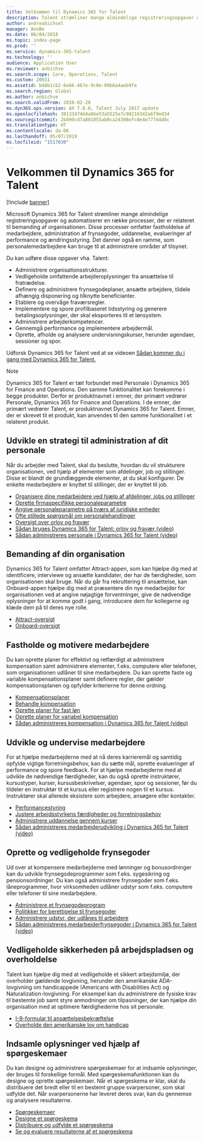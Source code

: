 ```yaml
---
title: Velkommen til Dynamics 365 for Talent
description: Talent strømliner mange almindelige registreringsopgaver og automatiserer en række processer, der er relateret til bemanding af organisationen. Disse processer omfatter fastholdelse af medarbejdere, administration af frynsegoder, uddannelse, evalueringer af performance og ændringsstyring.
author: andreabichsel
manager: AnnBe
ms.date: 06/04/2018
ms.topic: index-page
ms.prod: ''
ms.service: dynamics-365-talent
ms.technology: ''
audience: Application User
ms.reviewer: anbichse
ms.search.scope: Core, Operations, Talent
ms.custom: 20931
ms.assetid: b48b1cb2-6e66-467e-9c0e-09b6a4aeb9fe
ms.search.region: Global
ms.author: anbichse
ms.search.validFrom: 2016-02-28
ms.dyn365.ops.version: AX 7.0.0, Talent July 2017 update
ms.openlocfilehash: 39133474b4a66e53a5525e7c90216342a6f9ed34
ms.sourcegitcommit: 2b890cd7a801055ab0ca24398efc8e4e777d4d8c
ms.translationtype: HT
ms.contentlocale: da-DK
ms.lasthandoff: 05/07/2019
ms.locfileid: "1517030"
---
```

# <a name="welcome-to-dynamics-365-for-talent"></a>Velkommen til Dynamics 365 for Talent

[!include [banner](includes/banner.md)]

Microsoft Dynamics 365 for Talent strømliner mange almindelige registreringsopgaver og automatiserer en række processer, der er relateret til bemanding af organisationen. Disse processer omfatter fastholdelse af medarbejdere, administration af frynsegoder, uddannelse, evalueringer af performance og ændringsstyring. Det danner også en ramme, som personalemedarbejdere kan bruge til at administrere områder af tilsynet.

Du kan udføre disse opgaver vha. Talent:

+ Administrere organisationsstrukturer.
+ Vedligeholde omfattende arbejderoplysninger fra ansættelse til fratrædelse.
+ Definere og administrere frynsegodeplaner, ansætte arbejdere, tildele afhængig disponering og tilknytte beneficianter.
+ Etablere og overvåge fraværsregler.
+ Implementere og spore profilbaseret tidsstyring og generere betalingsoplysninger, der skal eksporteres til et lønsystem.
+ Administrere arbejderkompetencer.
+ Gennemgå performance og implementere arbejdermål.
+ Oprette, afholde og analysere undervisningskurser, herunder agendaer, sessioner og spor.

Udforsk Dynamics 365 for Talent ved at se videoen [Sådan kommer du i gang med Dynamics 365 for Talent.](https://www.youtube.com/watch?v=6rg2ByadbN0)


> [!NOTE] 
> Dynamics 365 for Talent er tæt forbundet med Personale i Dynamics 365 for Finance and Operations. Den samme funktionalitet kan forekomme i begge produkter. Derfor er produktnavnet i emner, der primært vedrører Personale, Dynamics 365 for Finance and Operations. I de emner, der primært vedrører Talent, er produktnavnet Dynamics 365 for Talent. Emner, der er skrevet til et produkt, kan anvendes til den samme funktionalitet i et relateret produkt.

<a name="develop-a-strategy-for-managing-your-human-resources"></a>Udvikle en strategi til administration af dit personale
---------------------------------------------------------

Når du arbejder med Talent, skal du beslutte, hvordan du vil strukturere organisationen, ved hjælp af elementer som afdelinger, job og stillinger. Disse er blandt de grundlæggende elementer, at du skal konfigurer. De enkelte medarbejdere er knyttet til stillinger, der er knyttet til job.

-   [Organisere dine medarbejdere ved hjælp af afdelinger, jobs og stillinger](departments-jobs-positions.md)
-   [Oprette firmaspecifikke personaleparametre](set-up-company-specific-hr-parameters.md)
-   [Angive personaleparametre på tværs af juridiske enheder](set-up-hr-parameters-across-legal-entities.md) 
-   [Ofte stillede spørgsmål om personalehandlinger](personnel-actions-faq.md)
-   [Oversigt over orlov og fravær](leave-absence-overview.md)
-   [Sådan bruges Dynamics 365 for Talent: orlov og fravær (video)](https://www.youtube.com/watch?v=1q1UhKmO4tw)
-   [Sådan administreres personale i Dynamics 365 for Talent (video)](https://www.youtube.com/watch?v=h1T5IjKKAuA)

## <a name="staffing-your-organization"></a>Bemanding af din organisation

Dynamics 365 for Talent omfatter Attract-appen, som kan hjælpe dig med at identificere, interviewe og ansætte kandidater, der har de færdigheder, som organisationen skal bruge. Når du går fra rekruttering til ansættelse, kan Onboard-appen hjælpe dig med at præsentere din nye medarbejder for organisationen ved at angive nøjagtige forventninger, give de nødvendige oplysninger for at komme godt i gang, introducere dem for kollegerne og klæde dem på til deres nye rolle.  

- [Attract-oversigt](attract-overview.md)
- [Onboard-oversigt](create-onboarding-experience.md)

## <a name="retain-and-motivate-employees"></a>Fastholde og motivere medarbejdere

Du kan oprette planer for effektivt og retfærdigt at administrere kompensation samt administrere elementer, f.eks. computere eller telefoner, som organisationen udlåner til sine medarbejdere. Du kan oprette faste og variable kompensationsplaner samt definere regler, der gælder kompensationsplanen og opfylder kriterierne for denne ordning.

-   [Kompensationsplaner](compensation-plans.md)
-   [Behandle kompensation](process-compensation.md)
-   [Oprette planer for fast løn](create-fixed-compensation-plans.md)
-   [Oprette planer for variabel kompensation](create-variable-compensation-plans.md)
-   [Sådan administreres kompensation i Dynamics 365 for Talent (video)](https://www.youtube.com/watch?v=lEw5oKopHDk)

## <a name="develop-and-train-employees"></a>Udvikle og undervise medarbejdere

For at hjælpe medarbejderne med at nå deres karrieremål og samtidig opfylde vigtige forretningsbehov, kan du sætte mål, oprette evalueringer af performance og spore feedback. For at hjælpe medarbejderne med at udvikle de nødvendige færdigheder, kan du også oprette instruktører, kursustyper, kurser, kursusbeskrivelser, agendaer, spor og sessioner, før du tildeler en instruktør til et kursus eller registrere nogen til et kursus. Instruktører skal allerede eksistere som arbejdere, ansøgere eller kontakter.

-   [Performancestyring](performance-management-overview.md)
-   [Justere arbejdsstyrkens færdigheder og forretningsbehov](skills.md)
-   [Administrere uddannelse gennem kurser](courses.md)
-   [Sådan administreres medarbejderudvikling i Dynamics 365 for Talent (video)](https://www.youtube.com/watch?v=xB8SU7fqBOQ)

## <a name="create-and-maintain-benefits"></a>Oprette og vedligeholde frynsegoder

Ud over at kompensere medarbejderne med lønninger og bonusordninger kan du udvikle frynsegodeprogrammer som f.eks. sygesikring og pensionsordninger. Du kan også administrere frynsegoder som f.eks. låneprogrammer, hvor virksomheden udlåner udstyr som f.eks. computere eller telefoner til sine medarbejdere.

-   [Administrere et frynsegodeprogram](manage-benefit-program.md)
-   [Politikker for berettigelse til frynsegoder](benefit-eligibility-policies.md)
-   [Administrere udstyr, der udlånes til arbejdere](loan-items.md)
-   [Sådan administreres medarbejderfrynsegoder i Dynamics 365 for Talent (video)](https://www.youtube.com/watch?v=nUWkeJTad1o)

## <a name="maintain-workplace-safety-and-compliance"></a>Vedligeholde sikkerheden på arbejdspladsen og overholdelse

Talent kan hjælpe dig med at vedligeholde et sikkert arbejdsmiljø, der overholder gældende lovgivning, herunder den amerikanske ADA-lovgivning om handicappede (Americans with Disabilities Act) og Naturalization-lovgivning. For eksempel kan du administrere de fysiske krav til bestemte job samt styre anmodninger om tilpasninger, der kan hjælpe din organisation med at optimere færdighederne hos sit personale.

-   [I-9-formular til ansættelsesbekræftelse](../fin-and-ops/hr/localizations/noam-usa-form-i-9-verification.md)
-   [Overholde den amerikanske lov om handicap](../fin-and-ops/hr/localizations/noam-usa-comply-ada.md)

## <a name="gather-information-using-questionnaires"></a>Indsamle oplysninger ved hjælp af spørgeskemaer

Du kan designe og administrere spørgeskemaer for at indsamle oplysninger, der bruges til forskellige formål. Med spørgeskemafunktionen kan du designe og oprette spørgeskemaer. Når et spørgeskema er klar, skal du distribuere det bredt eller til en bestemt gruppe svarpersoner, som skal udfylde det. Når svarpersonerne har leveret deres svar, kan du gennemse og analysere resultaterne.

-   [Spørgeskemaer](questionnaires.md)
-   [Designe et spørgeskema](design-questionnaires.md)
-   [Distribuere og udfylde et spørgeskema](distribute-questionnaires.md)
-   [Se og evaluere resultaterne af et spørgeskema](evaluate-questionnaire-results.md)
